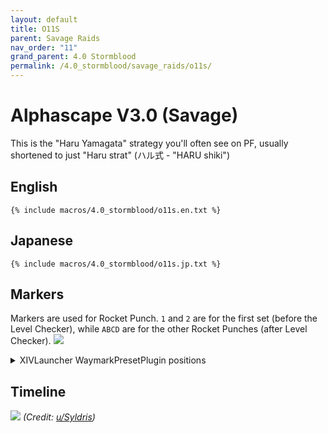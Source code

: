 ```yaml
---
layout: default
title: O11S
parent: Savage Raids
nav_order: "11"
grand_parent: 4.0 Stormblood
permalink: /4.0_stormblood/savage_raids/o11s/
---
```


# Alphascape V3.0 (Savage)

This is the "Haru Yamagata" strategy you'll often see on PF, usually shortened
to just "Haru strat" (ハル式 - "HARU shiki")

## English
```
{% include macros/4.0_stormblood/o11s.en.txt %}
```

## Japanese
```
{% include macros/4.0_stormblood/o11s.jp.txt %}
```

## Markers

Markers are used for Rocket Punch. `1` and `2` are for the first set (before
the Level Checker), while `ABCD` are for the other Rocket Punches (after Level
Checker).
![]({{site.baseurl}}/images/4.0_stormblood/o11s/markers.jpg)
<details markdown=block>
<summary>XIVLauncher WaymarkPresetPlugin positions</summary>

```json
{
  "Name":"O11S",
  "MapID":593,
  "A":{"X":89.0,"Y":0.0,"Z":81.0,"ID":0,"Active":true},
  "B":{"X":119.0,"Y":0.0,"Z":89.0,"ID":1,"Active":true},
  "C":{"X":111.0,"Y":0.0,"Z":119.0,"ID":2,"Active":true},
  "D":{"X":81.0,"Y":0.0,"Z":111.0,"ID":3,"Active":true},
  "One":{"X":100.0,"Y":0.0,"Z":100.0,"ID":4,"Active":true},
  "Two":{"X":100.0,"Y":0.0,"Z":110.0,"ID":5,"Active":true},
  "Three":{"X":0.0,"Y":0.0,"Z":0.0,"ID":6,"Active":false},
  "Four":{"X":0.0,"Y":0.0,"Z":0.0,"ID":7,"Active":false}
}
```

</details>

## Timeline

![](https://i.redd.it/0wvi1hmhgkp11.png)
*(Credit: [u/Syldris](https://www.reddit.com/r/ffxiv/comments/9kff83/alphascapesavage_rotation_and_timeline_images_list/))*

<script data-goatcounter="https://tuufless.goatcounter.com/count"
        async src="//gc.zgo.at/count.js"></script>
